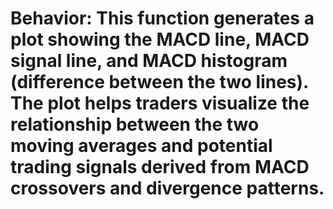 # Behavior: This function generates a plot showing the MACD line, MACD signal line, and MACD histogram (difference between the two lines). The plot helps traders visualize the relationship between the two moving averages and potential trading signals derived from MACD crossovers and divergence patterns.
